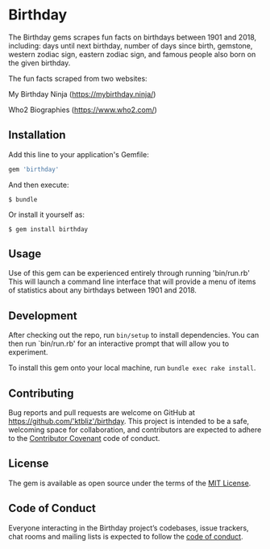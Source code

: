 # Birthday

The Birthday gems scrapes fun facts on birthdays between 1901 and 2018, including: days until next birthday, number of days since birth, gemstone, western zodiac sign, eastern zodiac sign, and famous people also born on the given birthday.

The fun facts scraped from two websites: 

My Birthday Ninja (https://mybirthday.ninja/)

Who2 Biographies (https://www.who2.com/)

## Installation

Add this line to your application's Gemfile:

```ruby
gem 'birthday'
```

And then execute:

    $ bundle

Or install it yourself as:

    $ gem install birthday

## Usage

Use of this gem can be experienced entirely through running 'bin/run.rb' This will launch a command line interface that will provide a menu of items of statistics about any birthdays between 1901 and 2018.

## Development

After checking out the repo, run `bin/setup` to install dependencies. You can then run `bin/run.rb' for an interactive prompt that will allow you to experiment.

To install this gem onto your local machine, run `bundle exec rake install`. 

## Contributing

Bug reports and pull requests are welcome on GitHub at https://github.com/'ktbliz'/birthday. This project is intended to be a safe, welcoming space for collaboration, and contributors are expected to adhere to the [Contributor Covenant](http://contributor-covenant.org) code of conduct.

## License

The gem is available as open source under the terms of the [MIT License](https://opensource.org/licenses/MIT).

## Code of Conduct

Everyone interacting in the Birthday project’s codebases, issue trackers, chat rooms and mailing lists is expected to follow the [code of conduct](https://github.com/'ktbliz'/birthday/blob/master/CODE_OF_CONDUCT.md).
